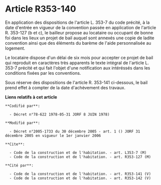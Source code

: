 # Article R353-140

En application des dispositions de l'article L. 353-7 du code précité, à la date d'entrée en vigueur de la convention passée
en application de l'article R. 353-127 (b et c), le bailleur propose au locataire ou occupant de bonne foi dans les lieux un
projet de bail auquel sont annexés une copie de ladite convention ainsi que des éléments du barème de l'aide personnalisée au
logement.

Le locataire dispose d'un délai de six mois pour accepter ce projet de bail qui reproduit en caractères très apparents le
texte intégral de l'article L. 353-7 précité et qui fait l'objet d'une notification aux intéréssés dans les conditions fixées
par les conventions.

Sous réserve des dispositions de l'article R. 353-141 ci-dessous, le bail prend effet à compter de la date d'achèvement des
travaux.

**Liens relatifs à cet article**

	**Codifié par**:

	  - Décret n°78-622 1978-05-31 JORF 8 JUIN 1978)

	**Modifié par**:

	  - Décret n°2005-1733 du 30 décembre 2005 - art. 1 () JORF 31 décembre 2005 en vigueur le 1er janvier 2006

	**Cite**:

	  - Code de la construction et de l'habitation. - art. L353-7 (M)
	  - Code de la construction et de l'habitation. - art. R353-127 (M)

	**Cité par**:

	  - Code de la construction et de l'habitation. - art. R353-141 (V)
	  - Code de la construction et de l'habitation. - art. R353-142 (V)
